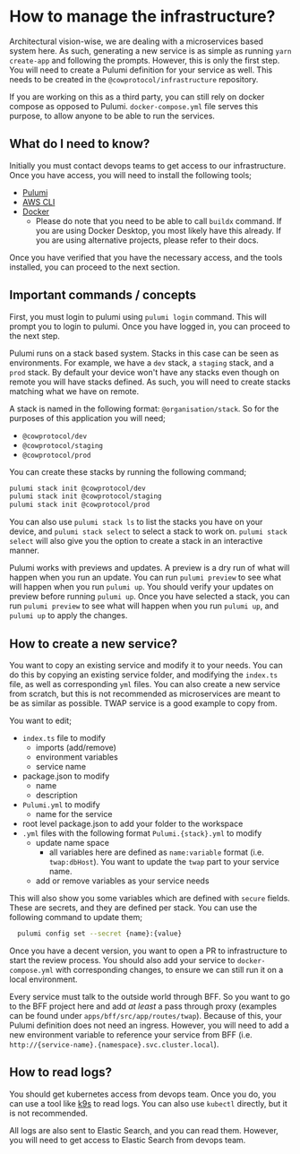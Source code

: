 # How to manage the infrastructure?

Architectural vision-wise, we are dealing with a microservices based system here. As such, generating a new service is as simple as running `yarn create-app` and following the prompts. However, this is only the first step. You will need to create a Pulumi definition for your service as well. This needs to be created in the `@cowprotocol/infrastructure` repository.

If you are working on this as a third party, you can still rely on docker compose as opposed to Pulumi. `docker-compose.yml` file serves this purpose, to allow anyone to be able to run the services.

## What do I need to know?

Initially you must contact devops teams to get access to our infrastructure. Once you have access, you will need to install the following tools;

- [Pulumi](https://www.pulumi.com/docs/get-started/install/)
- [AWS CLI](https://docs.aws.amazon.com/cli/latest/userguide/install-cliv2.html)
- [Docker](https://docs.docker.com/get-docker/)
  - Please do note that you need to be able to call `buildx` command. If you are using Docker Desktop, you most likely have this already. If you are using alternative projects, please refer to their docs.

Once you have verified that you have the necessary access, and the tools installed, you can proceed to the next section.

## Important commands / concepts

First, you must login to pulumi using `pulumi login` command. This will prompt you to login to pulumi. Once you have logged in, you can proceed to the next step.

Pulumi runs on a stack based system. Stacks in this case can be seen as environments. For example, we have a `dev` stack, a `staging` stack, and a `prod` stack. By default your device won't have any stacks even though on remote you will have stacks defined. As such, you will need to create stacks matching what we have on remote.

A stack is named in the following format: `@organisation/stack`. So for the purposes of this application you will need;

- `@cowprotocol/dev`
- `@cowprotocol/staging`
- `@cowprotocol/prod`

You can create these stacks by running the following command;

```bash
pulumi stack init @cowprotocol/dev
pulumi stack init @cowprotocol/staging
pulumi stack init @cowprotocol/prod
```

You can also use `pulumi stack ls` to list the stacks you have on your device, and `pulumi stack select` to select a stack to work on. `pulumi stack select` will also give you the option to create a stack in an interactive manner.

Pulumi works with previews and updates. A preview is a dry run of what will happen when you run an update. You can run `pulumi preview` to see what will happen when you run `pulumi up`. You should verify your updates on preview before running `pulumi up`. Once you have selected a stack, you can run `pulumi preview` to see what will happen when you run `pulumi up`, and `pulumi up` to apply the changes.

## How to create a new service?

You want to copy an existing service and modify it to your needs. You can do this by copying an existing service folder, and modifying the `index.ts` file, as well as corresponding `yml` files. You can also create a new service from scratch, but this is not recommended as microservices are meant to be as similar as possible. TWAP service is a good example to copy from.

You want to edit;

- `index.ts` file to modify
  - imports (add/remove)
  - environment variables
  - service name
- package.json to modify
  - name
  - description
- `Pulumi.yml` to modify
  - name for the service
- root level package.json to add your folder to the workspace
- `.yml` files with the following format `Pulumi.{stack}.yml` to modify
  - update name space
    - all variables here are defined as `name:variable` format (i.e. `twap:dbHost`). You want to update the `twap` part to your service name.
  - add or remove variables as your service needs

This will also show you some variables which are defined with `secure` fields. These are secrets, and they are defined per stack. You can use the following command to update them;

```bash
  pulumi config set --secret {name}:{value}
```

Once you have a decent version, you want to open a PR to infrastructure to start the review process. You should also add your service to `docker-compose.yml` with corresponding changes, to ensure we can still run it on a local environment.

Every service must talk to the outside world through BFF. So you want to go to the BFF project here and add _at least_ a pass through proxy (examples can be found under `apps/bff/src/app/routes/twap`). Because of this, your Pulumi definition does not need an ingress. However, you will need to add a new environment variable to reference your service from BFF (i.e. `http://{service-name}.{namespace}.svc.cluster.local`).

## How to read logs?

You should get kubernetes access from devops team. Once you do, you can use a tool like [k9s](https://k9scli.io/) to read logs. You can also use `kubectl` directly, but it is not recommended.

All logs are also sent to Elastic Search, and you can read them. However, you will need to get access to Elastic Search from devops team.
